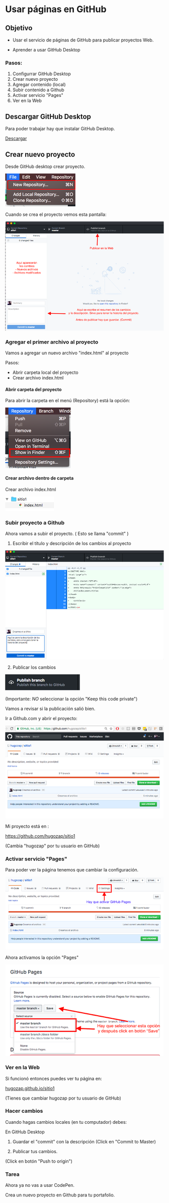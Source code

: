 # Usar páginas en GitHub

## Objetivo

- Usar el servicio de páginas de GitHub para publicar proyectos Web.

- Aprender a usar GitHub Desktop

### Pasos:

1. Configurrar GitHub Desktop
2. Crear nuevo proyecto
3. Agregar contenido (local)
4. Subir contenido a Github
5. Activar servicio "Pages"
6. Ver en la Web


## Descargar GitHub Desktop

Para poder trabajar hay que instalar
GitHub Desktop.


[Descargar](https://desktop.github.com/)

## Crear nuevo proyecto

Desde GitHub desktop crear proyecto.

![Nuevo](nuevo_proyecto.png)

Cuando se crea el proyecto vemos esta pantalla:

![Proyecto nuevo](proyecto_nuevo.png)

### Agregar el primer archivo al proyecto

Vamos a agregar un nuevo archivo "index.html" al proyecto

Pasos:

- Abrir carpeta local del proyecto
- Crear archivo index.html

#### Abrir carpeta del proyecto

Para abrir la carpeta en el menú (Repository) está la opción:

![Abrir Carpeta](show_finder.png)

#### Crear archivo dentro de carpeta

Crear archivo index.html

![Primer archivo](primer_archivo.png)


### Subir proyecto a Github

Ahora vamos a subir el proyecto.
( Esto se llama "commit" )

1. Escribir el título y descripción de los cambios al proyecto

![commit](primer_commit.png)

2. Publicar los cambios


![publicar](publicar.png)

(Importante: *NO* seleccionar la opción "Keep this code private")

Vamos a revisar si la publicación salió bien.

Ir a Github.com y abrir el proyecto:

![web](publicado.png)

Mi proyecto está en :

https://github.com/hugozap/sitio1

(Cambia "hugozap" por tu usuario en GitHub)

### Activar servicio "Pages"

Para poder ver la página tenemos que cambiar la configuración.

![settings](settings.png)

Ahora activamos la opción "Pages"

![pages](activar_pages.png)

### Ver en la Web

Si funcionó entonces puedes ver tu página en:

[hugozap.github.io/sitio1](https://hugozap.github.io/sitio1)

(Tienes que cambiar hugozap por tu usuario de GitHub)

### Hacer cambios

Cuando hagas cambios locales (en tu computador) debes:

En GitHub Desktop

1. Guardar el "commit" con la descripción (Click en "Commit to Master)

2. Publicar tus cambios.

(Click en botón "Push to origin")

### Tarea

Ahora ya no vas a usar CodePen.

Crea un nuevo proyecto en Github para tu portafolio.




